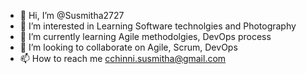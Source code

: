 - 👋 Hi, I’m @Susmitha2727
- 👀 I’m interested in Learning Software technolgies and Photography
- 🌱 I’m currently learning Agile methodolgies, DevOps process
- 💞️ I’m looking to collaborate on Agile, Scrum, DevOps
- 📫 How to reach me cchinni.susmitha@gmail.com

<!---
Susmitha2727/Susmitha2727 is a ✨ special ✨ repository because its `README.md` (this file) appears on your GitHub profile.
You can click the Preview link to take a look at your changes.
--->

